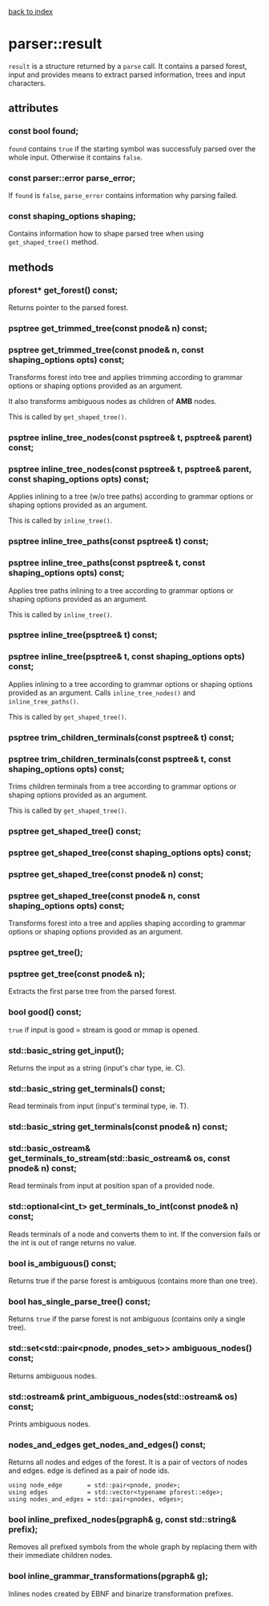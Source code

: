 [back to index](../README.md#overview-of-types)

# parser::result

`result` is a structure returned by a `parse` call. It contains a parsed forest, input and provides means to extract parsed information, trees and input characters.


## attributes

### const bool found;

`found` contains `true` if the starting symbol was successfuly parsed over the whole input.
Otherwise it contains `false`.


### const parser::error parse_error;

If `found` is `false`, `parse_error` contains information why parsing failed.


### const shaping_options shaping;

Contains information how to shape parsed tree when using `get_shaped_tree()` method.


## methods

### pforest* get_forest() const;

Returns pointer to the parsed forest.


### psptree get_trimmed_tree(const pnode& n) const;
### psptree get_trimmed_tree(const pnode& n, const shaping_options opts) const;

Transforms forest into tree and applies trimming according to grammar options or shaping options provided as an argument.

It also transforms ambiguous nodes as children of __AMB__ nodes.

This is called by `get_shaped_tree()`.

### psptree inline_tree_nodes(const psptree& t, psptree& parent) const;
### psptree inline_tree_nodes(const psptree& t, psptree& parent, const shaping_options opts) const;

Applies inlining to a tree (w/o tree paths) according to grammar options or shaping options provided as an argument.

This is called by `inline_tree()`.


### psptree inline_tree_paths(const psptree& t) const;
### psptree inline_tree_paths(const psptree& t, const shaping_options opts) const;

Applies tree paths inlining to a tree according to grammar options or shaping options provided as an argument.

This is called by `inline_tree()`.


### psptree inline_tree(psptree& t) const;
### psptree inline_tree(psptree& t, const shaping_options opts) const;

Applies inlining to a tree according to grammar options or shaping options provided as an argument. Calls `inline_tree_nodes()` and `inline_tree_paths()`.

This is called by `get_shaped_tree()`.


### psptree trim_children_terminals(const psptree& t) const;
### psptree trim_children_terminals(const psptree& t, const shaping_options opts) const;

Trims children terminals from a tree according to grammar options or shaping options provided as an argument.

This is called by `get_shaped_tree()`.

### psptree get_shaped_tree() const;
### psptree get_shaped_tree(const shaping_options opts) const;
### psptree get_shaped_tree(const pnode& n) const;
### psptree get_shaped_tree(const pnode& n, const shaping_options opts) const;

Transforms forest into a tree and applies shaping according to grammar options or shaping options provided as an argument.


### psptree get_tree();
### psptree get_tree(const pnode& n);

Extracts the first parse tree from the parsed forest.


### bool good() const;

`true` if input is good = stream is good or mmap is opened.


### std::basic_string<C> get_input();

Returns the input as a string (input's char type, ie. C).


### std::basic_string<T> get_terminals() const;

Read terminals from input (input's terminal type, ie. T).


### std::basic_string<T> get_terminals(const pnode& n) const;
### std::basic_ostream<T>& get_terminals_to_stream(std::basic_ostream<T>& os, const pnode& n) const;

Read terminals from input at position span of a provided node.


### std::optional<int_t> get_terminals_to_int(const pnode& n) const;

Reads terminals of a node and converts them to int. If the conversion fails or the int is out of range returns no value.


### bool is_ambiguous() const;

Returns true if the parse forest is ambiguous (contains more than one tree).


### bool has_single_parse_tree() const;

Returns `true` if the parse forest is not ambiguous (contains only a single tree).


### std::set<std::pair<pnode, pnodes_set>> ambiguous_nodes() const;

Returns ambiguous nodes.


### std::ostream& print_ambiguous_nodes(std::ostream& os) const;

Prints ambiguous nodes.


### nodes_and_edges get_nodes_and_edges() const;

Returns all nodes and edges of the forest. It is a pair of vectors of nodes and edges. edge is defined as a pair of node ids.

```
using node_edge       = std::pair<pnode, pnode>;
using edges           = std::vector<typename pforest::edge>;
using nodes_and_edges = std::pair<pnodes, edges>;
```


### bool inline_prefixed_nodes(pgraph& g, const std::string& prefix);

Removes all prefixed symbols from the whole graph by replacing them with their immediate children nodes.


### bool inline_grammar_transformations(pgraph& g);

Inlines nodes created by EBNF and binarize transformation prefixes.
